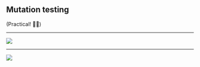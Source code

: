 ## Mutation testing

<!-- .slide: class="is-module" -->

(Practical! 👷‍♂️)

<!-- .element class="fragment" --> 

---

![](/img/sonarqube-project.png)

---

![](/img/whos-testing-the-tests-meme.jpg)
